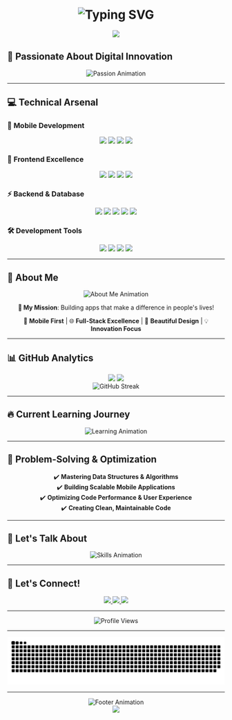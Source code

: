 <h1 align="center">
  
<img src="https://readme-typing-svg.herokuapp.com?font=Orbitron&size=32&pause=1000&color=00D9FF&center=true&vCenter=true&width=800&lines=Hi+I'm+Yassine+Et+Tahery;Passionate+Mobile+%26+Full-Stack+Developer;Welcome+to+my+Digital+Universe!" alt="Typing SVG" />

</h1>    

<div align="center">
  <img src="https://capsule-render.vercel.app/api?type=waving&color=gradient&customColorList=12,20,6,18,11&height=200&section=header&text=Digital%20Innovation%20Creator&fontSize=35&fontColor=fff&animation=fadeIn&fontAlignY=35" />
</div>

## 🚀 Passionate About Digital Innovation
<div align="center">
  <img src="https://readme-typing-svg.herokuapp.com?font=Fira+Code&size=22&duration=4000&pause=1200&color=FF6B9D&center=true&vCenter=true&width=900&lines=📱+Creating+amazing+mobile+experiences;🌐+Building+complete+web+solutions;🎨+Designing+beautiful+user+interfaces;🤝+Open+to+collaborations+%26+challenges;🔥+Let's+build+the+future+together!" alt="Passion Animation" />
</div>

---

## 💻 Technical Arsenal

### 📱 **Mobile Development**
<div align="center">
  <img src="https://img.shields.io/badge/React_Native-20232A?style=for-the-badge&logo=react&logoColor=61DAFB" />
  <img src="https://img.shields.io/badge/Flutter-02569B?style=for-the-badge&logo=flutter&logoColor=white" />
  <img src="https://img.shields.io/badge/Swift-FA7343?style=for-the-badge&logo=swift&logoColor=white" />
  <img src="https://img.shields.io/badge/Kotlin-7F52FF?style=for-the-badge&logo=kotlin&logoColor=white" />
</div>

### 🎨 **Frontend Excellence**
<div align="center">
  <img src="https://img.shields.io/badge/React-20232A?style=for-the-badge&logo=react&logoColor=61DAFB" />
  <img src="https://img.shields.io/badge/Vue.js-35495E?style=for-the-badge&logo=vue.js&logoColor=4FC08D" />
  <img src="https://img.shields.io/badge/Next.js-000000?style=for-the-badge&logo=next.js&logoColor=white" />
  <img src="https://img.shields.io/badge/TypeScript-007ACC?style=for-the-badge&logo=typescript&logoColor=white" />
</div>

### ⚡ **Backend & Database**
<div align="center">
  <img src="https://img.shields.io/badge/Node.js-43853D?style=for-the-badge&logo=node.js&logoColor=white" />
  <img src="https://img.shields.io/badge/Python-3776AB?style=for-the-badge&logo=python&logoColor=white" />
  <img src="https://img.shields.io/badge/PHP-777BB4?style=for-the-badge&logo=php&logoColor=white" />
  <img src="https://img.shields.io/badge/MongoDB-4EA94B?style=for-the-badge&logo=mongodb&logoColor=white" />
  <img src="https://img.shields.io/badge/MySQL-4479A1?style=for-the-badge&logo=mysql&logoColor=white" />
</div>

### 🛠️ **Development Tools**
<div align="center">
  <img src="https://img.shields.io/badge/VS_Code-0078D4?style=for-the-badge&logo=visual%20studio%20code&logoColor=white" />
  <img src="https://img.shields.io/badge/Git-F05032?style=for-the-badge&logo=git&logoColor=white" />
  <img src="https://img.shields.io/badge/Figma-F24E1E?style=for-the-badge&logo=figma&logoColor=white" />
  <img src="https://img.shields.io/badge/Firebase-FFCA28?style=for-the-badge&logo=firebase&logoColor=black" />
</div>

---

## 🎯 **About Me**

<div align="center">
  <img src="https://readme-typing-svg.herokuapp.com?font=Orbitron&size=28&duration=3000&pause=1000&color=00D9FF&center=true&vCenter=true&width=700&lines=Mobile+%26+Full-Stack+Developer;From+Rabat%2C+Morocco+🇲🇦;3%2B+Years+of+Digital+Innovation;Passionate+about+creating+magic+✨" alt="About Me Animation" />
</div>

<div align="center">
  
**🚀 My Mission**: Building apps that make a difference in people's lives!

📱 **Mobile First** | 🌐 **Full-Stack Excellence** | 🎨 **Beautiful Design** | 💡 **Innovation Focus**

</div>

---

## 📊 **GitHub Analytics**

<div align="center">
  <img height="180em" src="https://github-readme-stats.vercel.app/api?username=YassineET&show_icons=true&theme=tokyonight&include_all_commits=true&count_private=true&hide_border=true&bg_color=0D1117&title_color=00D9FF&icon_color=FF6B9D&text_color=C9D1D9" />
  <img height="180em" src="https://github-readme-stats.vercel.app/api/top-langs/?username=YassineET&layout=compact&theme=tokyonight&hide_border=true&bg_color=0D1117&title_color=00D9FF&text_color=C9D1D9&langs_count=8" />
</div>

<div align="center">
  <img src="https://github-readme-streak-stats.herokuapp.com/?user=YassineET&theme=tokyonight&hide_border=true&background=0D1117&stroke=00D9FF&ring=FF6B9D&fire=00D9FF&currStreakLabel=FF6B9D" alt="GitHub Streak" />
</div>

---

## 🔥 **Current Learning Journey**

<div align="center">
  <img src="https://readme-typing-svg.herokuapp.com?font=Fira+Code&size=20&duration=3500&pause=1000&color=667eea&center=true&vCenter=true&width=800&lines=📚+Advanced+React+Native+Techniques;🚀+Flutter+State+Management;⚡+Node.js+Performance+Optimization;🎨+Modern+UI%2FUX+Design+Patterns;🔥+Always+exploring+new+technologies!" alt="Learning Animation" />
</div>

---

## 🌟 **Problem-Solving & Optimization**
<div align="center">
  
✔️ **Mastering Data Structures & Algorithms**<br>
✔️ **Building Scalable Mobile Applications**<br>
✔️ **Optimizing Code Performance & User Experience**<br>
✔️ **Creating Clean, Maintainable Code**

</div>

---

## 💬 **Let's Talk About**
<div align="center">
  <img src="https://readme-typing-svg.herokuapp.com?font=Orbitron&size=24&duration=4000&pause=1500&color=FF6B9D&center=true&vCenter=true&width=900&lines=Mobile+App+Development+📱;Full-Stack+Solutions+🌐;UI%2FUX+Design+🎨;Problem+Solving+🧠;Freelance+Projects+📦;Learning+Tips+🎯" alt="Skills Animation" />
</div>

---

## 🎯 **Let's Connect!**
<div align="center">
  <a href="https://www.linkedin.com/in/yasine-et-tahery-159790324/" target="_blank">
    <img src="https://img.shields.io/badge/LinkedIn-0077B5?style=for-the-badge&logo=linkedin&logoColor=white" />
  </a>
  <a href="https://github.com/YassineET" target="_blank">
    <img src="https://img.shields.io/badge/GitHub-100000?style=for-the-badge&logo=github&logoColor=white" />
  </a>
  <a href="mailto:yassine.ettahery@gmail.com" target="_blank">
    <img src="https://img.shields.io/badge/Email-D14836?style=for-the-badge&logo=gmail&logoColor=white" />
  </a>
</div>

---

<div align="center">
  <img src="https://komarev.com/ghpvc/?username=YassineET&color=00D9FF&style=for-the-badge&label=Profile+Views" alt="Profile Views" />
</div>

---

<div align="center">
  <img src="https://raw.githubusercontent.com/Platane/snk/output/github-contribution-grid-snake.svg" alt="Contribution Snake" />
</div>

---

<div align="center">
  <img src="https://readme-typing-svg.herokuapp.com?font=Orbitron&size=30&duration=3000&pause=1000&color=00D9FF&center=true&vCenter=true&width=800&lines=✨+Code+with+passion%2C+learn+with+curiosity!+✨;🚀+Ready+to+build+something+amazing%3F;💫+Let's+create+the+future+together!" alt="Footer Animation" />
</div>

<div align="center">
  <img src="https://capsule-render.vercel.app/api?type=waving&color=gradient&customColorList=12,20,6,18,11&height=120&section=footer&animation=fadeIn" />
</div>
